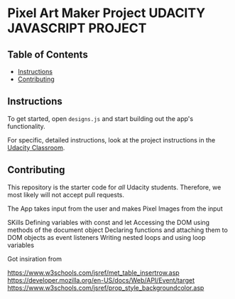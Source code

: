 # Pixel Art Maker Project UDACITY  JAVASCRIPT PROJECT 

## Table of Contents

* [Instructions](#instructions)
* [Contributing](#contributing)



## Instructions

To get started, open `designs.js` and start building out the app's functionality.




For specific, detailed instructions, look at the project instructions in the [Udacity Classroom](https://classroom.udacity.com/me).

## Contributing

This repository is the starter code for _all_ Udacity students. Therefore, we most likely will not accept pull requests.

The App takes input from the user and makes Pixel Images from the input



SKills
Defining variables with const and let
Accessing the DOM using methods of the document object
Declaring functions and attaching them to DOM objects as event listeners
Writing nested loops and using loop variables


Got insiration from 

https://www.w3schools.com/jsref/met_table_insertrow.asp
https://developer.mozilla.org/en-US/docs/Web/API/Event/target
https://www.w3schools.com/jsref/prop_style_backgroundcolor.asp
